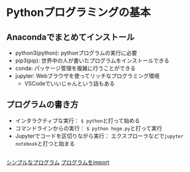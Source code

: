 # Pythonプログラミングの基本

## Anacondaでまとめてインストール
- python3(python): pythonプログラムの実行に必要
- pip3(pip): 世界中の人が書いたプログラムをインストールできる
- conda: パッケージ管理を複雑に行うことができる
- jupyter: Webブラウザを使ってリッチなプログラミング環境
    - VSCodeでいいじゃんという話もある

## プログラムの書き方
- インタラクティブな実行： `$ python`と打って始める
- コマンドラインからの実行： `$ python hoge.py`と打って実行
- Jupyterでコードを区切りながら実行： エクスプローラなどで`jupyter notebook`と打つと始まる

## 
[シンプルなプログラム](1_fizzbuzz)
[プログラムをimport](2_import)
[](3_name)
[](4_def)
[](5_args)
[](6_class)



